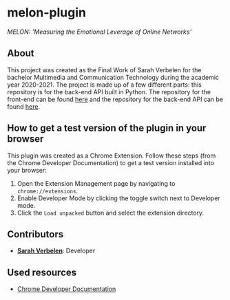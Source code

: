 # melon-plugin
*MELON: 'Measuring the Emotional Leverage of Online Networks'*
## About
This project was created as the Final Work of Sarah Verbelen for the bachelor Multimedia and Communication Technology during the academic year 2020-2021. The project is made up of a few different parts: this repository is for the back-end API built in Python. The repository for the front-end can be found [here](https://github.com/sarahverbelen/melon) and the repository for the back-end API can be found [here](https://github.com/sarahverbelen/melon-api).

## How to get a test version of the plugin in your browser
This plugin was created as a Chrome Extension. Follow these steps (from the Chrome Developer Documentation) to get a test version installed into your browser:
1. Open the Extension Management page by navigating to `chrome://extensions`.
2. Enable Developer Mode by clicking the toggle switch next to Developer mode.
3. Click the `Load unpacked` button and select the extension directory.

## Contributors
* [**Sarah Verbelen**](sarah.verbelen@student.ehb.be): Developer 

## Used resources
* [Chrome Developer Documentation](https://developer.chrome.com/docs/extensions/mv3/getstarted/)